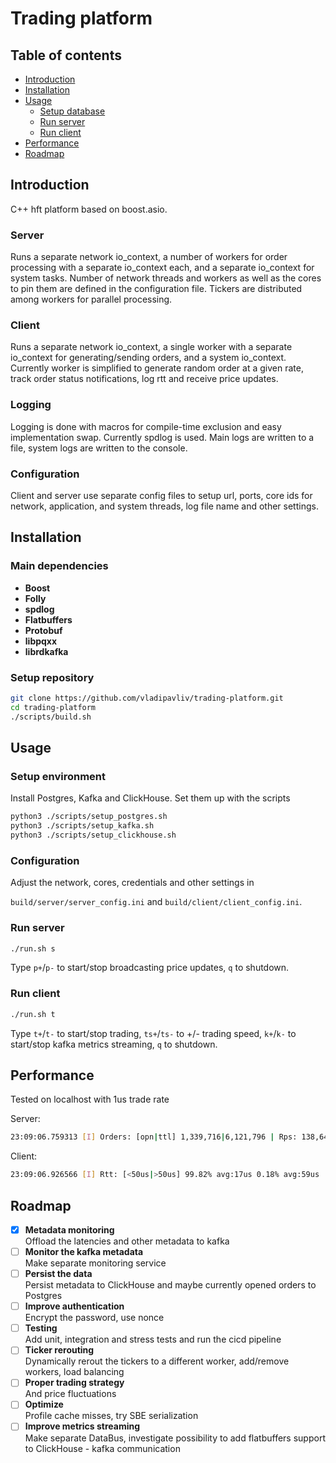 # Trading platform

## Table of contents
- [Introduction](#introduction)
- [Installation](#installation)
- [Usage](#usage)
    - [Setup database](#setup-database)
    - [Run server](#run-server)
    - [Run client](#run-client)
- [Performance](#performance)
- [Roadmap](#roadmap)

## Introduction
C++ hft platform based on boost.asio.

### Server
Runs a separate network io_context, a number of workers for order processing with a separate io_context each, and a separate io_context for system tasks. Number of network threads and workers as well as the cores to pin them are defined in the configuration file. Tickers are distributed among workers for parallel processing.

### Client
Runs a separate network io_context, a single worker with a separate io_context for generating/sending orders, and a system io_context. Currently worker is simplified to generate random order at a given rate, track order status notifications, log rtt and receive price updates.

### Logging
Logging is done with macros for compile-time exclusion and easy implementation swap. Currently spdlog is used. Main logs are written to a file, system logs are written to the console.

### Configuration
Client and server use separate config files to setup url, ports, core ids for network, application, and system threads, log file name and other settings.

## Installation

### Main dependencies
- **Boost**
- **Folly**
- **spdlog**
- **Flatbuffers**
- **Protobuf**
- **libpqxx**
- **librdkafka**

### Setup repository
```bash
git clone https://github.com/vladipavliv/trading-platform.git
cd trading-platform
./scripts/build.sh
```

## Usage
### Setup environment
Install Postgres, Kafka and ClickHouse. Set them up with the scripts
```bash
python3 ./scripts/setup_postgres.sh
python3 ./scripts/setup_kafka.sh
python3 ./scripts/setup_clickhouse.sh
```

### Configuration
Adjust the network, cores, credentials and other settings in 

`build/server/server_config.ini` and `build/client/client_config.ini`.

### Run server
```bash
./run.sh s
```
Type `p+`/`p-` to start/stop broadcasting price updates, `q` to shutdown.

### Run client
```bash
./run.sh t
```
Type `t+`/`t-` to start/stop trading, `ts+`/`ts-` to +/- trading speed, `k+`/`k-` to start/stop kafka metrics streaming, `q` to shutdown.

## Performance
Tested on localhost with 1us trade rate

Server:
```bash
23:09:06.759313 [I] Orders: [opn|ttl] 1,339,716|6,121,796 | Rps: 138,647
```
Client:
```bash
23:09:06.926566 [I] Rtt: [<50us|>50us] 99.82% avg:17us 0.18% avg:59us
```

## Roadmap
- [x] **Metadata monitoring**  
Offload the latencies and other metadata to kafka
- [ ] **Monitor the kafka metadata**  
Make separate monitoring service
- [ ] **Persist the data**  
Persist metadata to ClickHouse and maybe currently opened orders to Postgres
- [ ] **Improve authentication**  
Encrypt the password, use nonce
- [ ] **Testing**  
Add unit, integration and stress tests and run the cicd pipeline
- [ ] **Ticker rerouting**  
Dynamically rerout the tickers to a different worker, add/remove workers, load balancing
- [ ] **Proper trading strategy**  
And price fluctuations
- [ ] **Optimize**  
Profile cache misses, try SBE serialization
- [ ] **Improve metrics streaming**  
Make separate DataBus, investigate possibility to add flatbuffers support to ClickHouse - kafka communication
